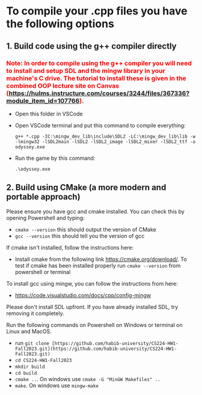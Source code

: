 # To compile your .cpp files you have the following options

## 1. Build code using the g++ compiler directly

### <span style="color:red"> Note: In order to compile using the g++ compiler you will need to install and setup SDL and the mingw library in your machine's C drive. The tutorial to install these is given in the combined OOP lecture site on Canvas (https://hulms.instructure.com/courses/3244/files/367336?module_item_id=107766).

- Open this folder in VSCode
- Open VSCode terminal and put this command to compile everything:

	`g++ *.cpp -IC:\mingw_dev_lib\include\SDL2 -LC:\mingw_dev_lib\lib -w -lmingw32 -lSDL2main -lSDL2 -lSDL2_image -lSDL2_mixer -lSDL2_ttf -o odyssey.exe`

- Run the game by this command:

	`.\odyssey.exe`

## 2. Build using CMake (a more modern and portable approach)
Please ensure you have gcc and cmake installed. You can check this by opening Powershell and typing:
 - `cmake --version` this should output the version of CMake
 - `gcc --version` this should tell you the version of gcc

If cmake isn't installed, follow the instructions here:
- Install cmake from the following link https://cmake.org/download/. To test if cmake has been installed properly run `cmake --version` from powershell or terminal

To install gcc using mingw, you can follow the instructions from here:
- https://code.visualstudio.com/docs/cpp/config-mingw

Please don't install SDL upfront. If you have already installed SDL, try removing it completely.

Run the following commands on Powershell on Windows or terminal on Linux and MacOS.
- run `git clone [https://github.com/habib-university/CS224-HW1-Fall2023.git](https://github.com/habib-university/CS224-HW1-Fall2023.git)`
- `cd CS224-HW1-Fall2023`
- `mkdir build`
- `cd build`
- `cmake ..`. On windows use `cmake -G "MinGW Makefiles" ..`
- `make`. On windows use `mingw-make`

